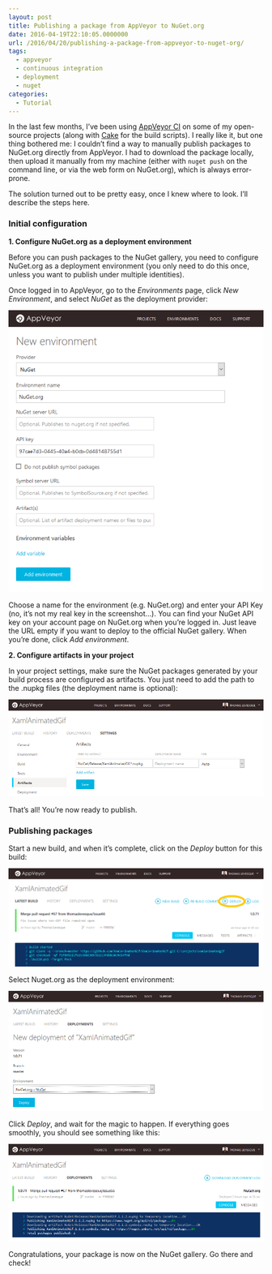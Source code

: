 ```yaml
---
layout: post
title: Publishing a package from AppVeyor to NuGet.org
date: 2016-04-19T22:10:05.0000000
url: /2016/04/20/publishing-a-package-from-appveyor-to-nuget-org/
tags:
  - appveyor
  - continuous integration
  - deployment
  - nuget
categories:
  - Tutorial
---
```



In the last few months, I’ve been using [AppVeyor CI](https://ci.appveyor.com/) on some of my open-source projects (along with [Cake](http://cakebuild.net/) for the build scripts). I really like it, but one thing bothered me: I couldn’t find a way to manually publish packages to NuGet.org directly from AppVeyor. I had to download the package locally, then upload it manually from my machine (either with `nuget push` on the command line, or via the web form on NuGet.org), which is always error-prone.

The solution turned out to be pretty easy, once I knew where to look. I’ll describe the steps here.

### Initial configuration

**1. Configure NuGet.org as a deployment environment**

Before you can push packages to the NuGet gallery, you need to configure NuGet.org as a deployment environment (you only need to do this once, unless you want to publish under multiple identities).

Once logged in to AppVeyor, go to the *Environments* page, click *New Environment*, and select *NuGet* as the deployment provider:

![appveyor_new_environment](appveyor_new_environment-1.png "appveyor_new_environment")

Choose a name for the environment (e.g. NuGet.org) and enter your API Key (no, it’s not my real key in the screenshot…). You can find your NuGet API key on your account page on NuGet.org when you’re logged in. Just leave the URL empty if you want to deploy to the official NuGet gallery. When you’re done, click *Add environment*.

**2. Configure artifacts in your project**

In your project settings, make sure the NuGet packages generated by your build process are configured as artifacts. You just need to add the path to the .nupkg files (the deployment name is optional):

![appveyor_configure_artifacts](appveyor_configure_artifacts-1.png "appveyor_configure_artifacts")

That’s all! You’re now ready to publish.

### Publishing packages

Start a new build, and when it’s complete, click on the *Deploy* button for this build:

![appveyor_deploy_button](appveyor_deploy_button-1.png "appveyor_deploy_button")

Select Nuget.org as the deployment environment:

![appveyor_deploy_to_nuget](appveyor_deploy_to_nuget-1.png "appveyor_deploy_to_nuget")

Click *Deploy*, and wait for the magic to happen. If everything goes smoothly, you should see something like this:

![appveyor_deploy_result](appveyor_deploy_result-1.png "appveyor_deploy_result")

Congratulations, your package is now on the NuGet gallery. Go there and check!


